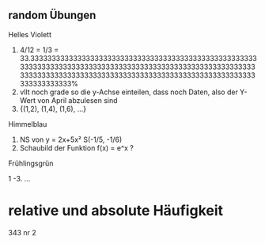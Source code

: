 ## random Übungen

Helles Violett

1. 4/12 = 1/3 = 33.3333333333333333333333333333333333333333333333333333333333333333333333333333333333333333333333333333333333333333333333333333333333333333333333333333333333333333333333333333333%
2. vllt noch grade so die y-Achse einteilen, dass noch Daten, also der Y-Wert von April abzulesen sind
3. {(1,2), (1,4), (1,6), ...}

Himmelblau

1. NS von   y = 2x+5x²    S(-1/5, -1/6)
2. Schaubild der Funktion f(x) = e^x ?

Frühlingsgrün

1 -3. ...


# relative und absolute Häufigkeit
343 nr 2
